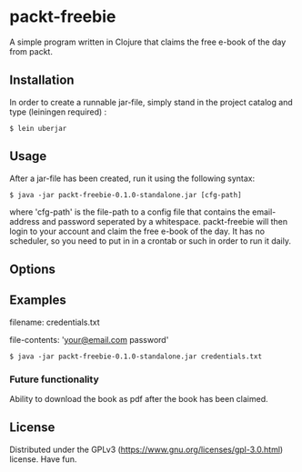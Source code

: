 # packt-freebie

A simple program written in Clojure that claims the free e-book of the day from packt.

## Installation

In order to create a runnable jar-file, simply stand in the project catalog and type (leiningen required) :

    $ lein uberjar

## Usage

After a jar-file has been created, run it using the following syntax:

    $ java -jar packt-freebie-0.1.0-standalone.jar [cfg-path]

where 'cfg-path' is the file-path to a config file that contains the email-address and password seperated by a whitespace.
packt-freebie will then login to your account and claim the free e-book of the day.
It has no scheduler, so you need to put in in a crontab or such in order to run it daily.

## Options

## Examples

filename: credentials.txt

file-contents: 'your@email.com password'

    $ java -jar packt-freebie-0.1.0-standalone.jar credentials.txt

### Future functionality

Ability to download the book as pdf after the book has been claimed.

## License

Distributed under the GPLv3 (https://www.gnu.org/licenses/gpl-3.0.html) license. Have fun.
